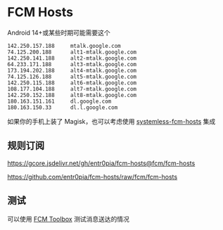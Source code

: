 # FCM Hosts

Android 14+或某些时期可能需要这个

```
142.250.157.188     mtalk.google.com
74.125.200.188      alt1-mtalk.google.com
142.250.141.188     alt2-mtalk.google.com
64.233.171.188      alt3-mtalk.google.com
173.194.202.188     alt4-mtalk.google.com
74.125.126.188      alt5-mtalk.google.com
142.250.115.188     alt6-mtalk.google.com
108.177.104.188     alt7-mtalk.google.com
142.250.152.188     alt8-mtalk.google.com
180.163.151.161     dl.google.com
180.163.150.33      dl.l.google.com
```

如果你的手机上装了 Magisk，也可以考虑使用 [systemless-fcm-hosts](https://github.com/Goooler/systemless-fcm-hosts) 集成

## 规则订阅

https://gcore.jsdelivr.net/gh/entr0pia/fcm-hosts@fcm/fcm-hosts

https://github.com/entr0pia/fcm-hosts/raw/fcm/fcm-hosts

## 测试

可以使用 [FCM Toolbox](https://github.com/SimonMarquis/FCM-toolbox) 测试消息送达的情况


